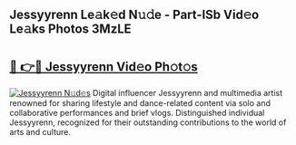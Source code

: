 ## Jessyyrenn Le𝚊k𝚎d N𝚞𝚍e - Part-ISb Vid𝚎o Le𝚊ks Photos 3MzLE

# <h2><a href="http://fbdt9tc.evod.top/?m=Jessyyrenn">🔗 👉🔴 Jessyyrenn Vid𝚎o Ph𝚘t𝚘s</a></h2>

[![Jessyyrenn N𝚞d𝚎s](https://i.imgur.com/8V9OHl7.gif)](http://fbdt9tc.evod.top/?m=Jessyyrenn)
Digital influencer Jessyyrenn and multimedia artist renowned for sharing lifestyle and dance-related content via solo and collaborative performances and brief vlogs. Distinguished individual Jessyyrenn, recognized for their outstanding contributions to the world of arts and culture. 
